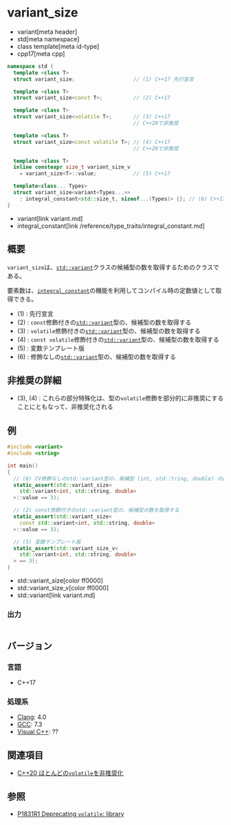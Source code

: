 # variant_size
* variant[meta header]
* std[meta namespace]
* class template[meta id-type]
* cpp17[meta cpp]

```cpp
namespace std {
  template <class T>
  struct variant_size;                   // (1) C++17 先行宣言

  template <class T>
  struct variant_size<const T>;          // (2) C++17

  template <class T>
  struct variant_size<volatile T>;       // (3) C++17
                                         // C++20で非推奨

  template <class T>
  struct variant_size<const volatile T>; // (4) C++17
                                         // C++20で非推奨

  template <class T>
  inline constexpr size_t variant_size_v
    = variant_size<T>::value;            // (5) C++17

  template<class... Types>
  struct variant_size<variant<Types...>>
    : integral_constant<std::size_t, sizeof...(Types)> {}; // (6) C++17
}
```
* variant[link variant.md]
* integral_constant[link /reference/type_traits/integral_constant.md]

## 概要
`variant_size`は、[`std::variant`](variant.md)クラスの候補型の数を取得するためのクラスである。


要素数は、[`integral_constant`](/reference/type_traits/integral_constant.md)の機能を利用してコンパイル時の定数値として取得できる。

- (1) : 先行宣言
- (2) : `const`修飾付きの[`std::variant`](variant.md)型の、候補型の数を取得する
- (3) : `volatile`修飾付きの[`std::variant`](variant.md)型の、候補型の数を取得する
- (4) : `const volatile`修飾付きの[`std::variant`](variant.md)型の、候補型の数を取得する
- (5) : 変数テンプレート版
- (6) : 修飾なしの[`std::variant`](variant.md)型の、候補型の数を取得する


## 非推奨の詳細
- (3), (4) : これらの部分特殊化は、型の`volatile`修飾を部分的に非推奨にすることにともなって、非推奨化される


## 例
```cpp example
#include <variant>
#include <string>

int main()
{
  // (6) CV修飾なしのstd::variant型の、候補型 (int, std::tring, double) の数を取得する
  static_assert(std::variant_size<
    std::variant<int, std::string, double>
  >::value == 3);

  // (2) const修飾付きのstd::variant型の、候補型の数を取得する
  static_assert(std::variant_size<
    const std::variant<int, std::string, double>
  >::value == 3);

  // (5) 変数テンプレート版
  static_assert(std::variant_size_v<
    std::variant<int, std::string, double>
  > == 3);
}
```
* std::variant_size[color ff0000]
* std::variant_size_v[color ff0000]
* std::variant[link variant.md]

### 出力
```
```

## バージョン
### 言語
- C++17

### 処理系
- [Clang](/implementation.md#clang): 4.0
- [GCC](/implementation.md#gcc): 7.3
- [Visual C++](/implementation.md#visual_cpp): ??


## 関連項目
- [C++20 ほとんどの`volatile`を非推奨化](/lang/cpp20/cpp20/deprecating_volatile.md.nolink)


## 参照
- [P1831R1 Deprecating `volatile`: library](http://www.open-std.org/jtc1/sc22/wg21/docs/papers/2020/p1831r1.html)

